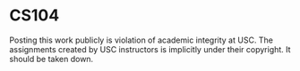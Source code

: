 # CS104

Posting this work publicly is violation of academic integrity at USC. The assignments created by USC instructors is implicitly under their copyright. It should be taken down. 

